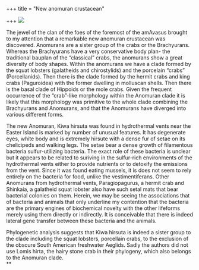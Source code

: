 +++
title = "New anomuran crustacean"

+++
[![](https://i0.wp.com/photos1.blogger.com/blogger/2010/410/320/Kiwa_hirsuta.jpg)](http://photos1.blogger.com/blogger/2010/410/1600/Kiwa_hirsuta.jpg)

The jewel of the clan of the foes of the foremost of the amAvasus
brought to my attention that a remarkable new anomuran crustacean was
discovered. Anomurans are a sister group of the crabs or the
Brachyurans. Whereas the Brachyurans have a very conservative body plan-
the traditional bauplan of the “classical” crabs, the anomurans show a
great diversity of body shapes. Within the anomurans we have a clade
formed by the squat lobsters (galatheids and chirostylids) and the
porcelain “crabs” (Porcellanids). Then there is the clade formed by the
hermit crabs and king crabs (Paguroidea) with the former dwelling in
molluscan shells. Then there is the basal clade of Hippoids or the mole
crabs. Given the frequent occurrence of the “crab”-like morphology
within the Anomuran clade it is likely that this morphology was
primitive to the whole clade combining the Brachyurans and Anomurans,
and that the Anomurans have diverged into various different forms.

The new Anomuran, Kiwa hirsuta was found in hydrothermal vents near the
Easter Island is marked by number of unusual features. It has degenerate
eyes, white body and is extremely hirsute with a dense fur of setae on
its chelicipeds and walking legs. The setae bear a dense growth of
filamentous bacteria sulfur-utilizing bacteria. The exact role of these
bacteria is unclear but it appears to be related to suriving in the
sulfur-rich environments of the hydrothermal vents either to provide
nutrients or to detoxify the emissions from the vent. Since it was found
eating mussels, it is does not seem to rely entirely on the bacteria for
food, unlike the vestimentiferans. Other Anomurans from hydrothermal
vents, Paragiopagurus, a hermit crab and Shinkaia, a galatheid squat
lobster also have such setal mats that bear bacterial colonies on them.
Herein, we may be seeing the associations that of bacteria and animals
that only underline my contention that the bacteria are the primary
engines of biochemical novelty with the other lifeforms merely using
them directly or indirectly. It is conceivable that there is indeed
lateral gene transfer between these bacteria and the animals.

Phylogenetic analysis suggests that Kiwa hirsuta is indeed a sister
group to the clade including the squat lobsters, porcellain crabs, to
the exclusion of the obscure South American freshwater Aeglids. Sadly
the authors did not use Lomis hirta, the hairy stone crab in their
phylogeny, which also belongs to the Anomuran clade.  
**
